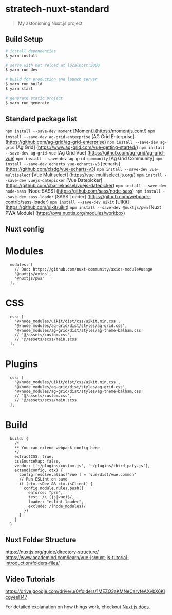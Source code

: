 # stratech-nuxt-standard

> My astonishing Nuxt.js project

## Build Setup

``` bash
# install dependencies
$ yarn install

# serve with hot reload at localhost:3000
$ yarn run dev

# build for production and launch server
$ yarn run build
$ yarn start

# generate static project
$ yarn run generate
```

## Standard package list
`npm install --save-dev moment` [Moment] (https://momentjs.com/)
`npm install --save-dev ag-grid-enterprise` [AG Grid Enterprise] (https://github.com/ag-grid/ag-grid-enterprise)
`npm install --save-dev ag-grid` [Ag Grid] (https://www.ag-grid.com/vue-getting-started/)
`npm install --save-dev ag-grid-vue` [Ag Grid Vue] (https://github.com/ag-grid/ag-grid-vue)
`npm install --save-dev ag-grid-community` [Ag Grid Community]
`npm install --save-dev echarts vue-echarts-v3` [echarts] (https://github.com/xlsdg/vue-echarts-v3)
`npm install --save-dev vue-multiselect` [Vue Multiselect] (https://vue-multiselect.js.org/)
`npm install --save-dev vuejs-datepicker` [Vue Datepicker] (https://github.com/charliekassel/vuejs-datepicker)
`npm install --save-dev node-sass` [Node SASS] (https://github.com/sass/node-sass)
`npm install --save-dev sass-loader` [SASS Loader] (https://github.com/webpack-contrib/sass-loader)
`npm install --save-dev uikit` [UIKit] (https://github.com/uikit/uikit)
`npm install --save-dev @nuxtjs/pwa` [Nuxt PWA Module] (https://pwa.nuxtjs.org/modules/workbox)

## Nuxt config

# Modules
```
  modules: [
    // Doc: https://github.com/nuxt-community/axios-module#usage
    '@nuxtjs/axios',
    '@nuxtjs/pwa'
  ],
```

# CSS
```
  css: [
    '@/node_modules/uikit/dist/css/uikit.min.css',
    '@/node_modules/ag-grid/dist/styles/ag-grid.css',
    '@/node_modules/ag-grid/dist/styles/ag-theme-balham.css'
    // '@/assets/custom.css',
    // '@/assets/scss/main.scss'
  ],
```

# Plugins
```
  css: [
    '@/node_modules/uikit/dist/css/uikit.min.css',
    '@/node_modules/ag-grid/dist/styles/ag-grid.css',
    '@/node_modules/ag-grid/dist/styles/ag-theme-balham.css'
    // '@/assets/custom.css',
    // '@/assets/scss/main.scss'
  ],
```

# Build
```
  build: {
    /*
    ** You can extend webpack config here
    */
    extractCSS: true,
    cssSourceMap: false,
    vendor: ['~/plugins/custom.js', '~/plugins/third_paty.js'],
    extend(config, ctx) {
      config.resolve.alias['vue'] = 'vue/dist/vue.common'
      // Run ESLint on save
      if (ctx.isDev && ctx.isClient) {
        config.module.rules.push({
          enforce: "pre",
          test: /\.(js|vue)$/,
          loader: "eslint-loader",
          exclude: /(node_modules)/
        })
      }
    }
  }
```

## Nuxt Folder Structure
https://nuxtjs.org/guide/directory-structure/
https://www.academind.com/learn/vue-js/nuxt-js-tutorial-introduction/folders-files/

## Video Tutorials
https://drive.google.com/drive/u/0/folders/1MEZQ3aKMNeCarvfeAXvbX6KlcgyeeH47

For detailed explanation on how things work, checkout [Nuxt.js docs](https://nuxtjs.org).
